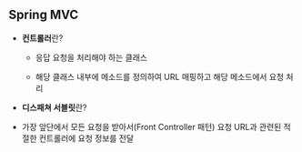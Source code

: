 ## Spring MVC
* **컨트롤러**란?

  * 응답 요청을 처리해야 하는 클래스

  * 해당 클래스 내부에 메소드를 정의하여 URL 매핑하고 해당 메소드에서 요청 처리
 * **디스패쳐 서블릿**란?
 * 가장 앞단에서 모든 요청을 받아서(Front Controller 패턴) 요청 URL과 관련된 적절한 컨트롤러에 요청 정보를 전달
